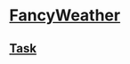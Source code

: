 # [FancyWeather](https://not-saint-english-puzzle.netlify.app/)

## [Task](https://github.com/rolling-scopes-school/tasks/blob/master/tasks/rslang/english-puzzle.md)
